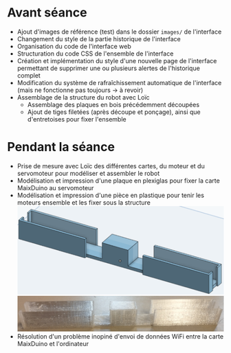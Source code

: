 # Avant séance

- Ajout d'images de référence (test) dans le dossier `images/` de l'interface
- Changement du style de la partie historique de l'interface
- Organisation du code de l'interface web
- Structuration du code CSS de l'ensemble de l'interface
- Création et implémentation du style d'une nouvelle page de l'interface permettant de supprimer une ou plusieurs alertes de l'historique complet
- Modification du système de rafraîchissement automatique de l'interface (mais ne fonctionne pas toujours → à revoir)
- Assemblage de la structure du robot avec Loïc
    - Assemblage des plaques en bois précédemment découpées
    - Ajout de tiges filetées (après découpe et ponçage), ainsi que d'entretoises pour fixer l'ensemble 
  
# Pendant la séance

- Prise de mesure avec Loïc des différentes cartes, du moteur et du servomoteur pour modéliser et assembler le robot
- Modélisation et impression d'une plaque en plexiglas pour fixer la carte MaixDuino au servomoteur
- Modélisation et impression d'une pièce en plastique pour tenir les moteurs ensemble et les fixer sous la structure
![Modélisation](img/piece_moteurs_onshape.png)
![Résultat](img/piece_moteurs.jpg)
- Résolution d'un problème inopiné d'envoi de données WiFi entre la carte MaixDuino et l'ordinateur 